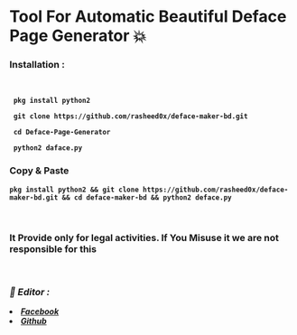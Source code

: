 <b><h1> Tool For Automatic Beautiful Deface Page Generator 💥</h1><b>

<h3><b>Installation : </b></h3>
<br>

```
 pkg install python2
```
```
 git clone https://github.com/rasheed0x/deface-maker-bd.git
```
```
 cd Deface-Page-Generator
```
```
 python2 daface.py
```
<h3><b>Copy & Paste</b></h3>

```
pkg install python2 && git clone https://github.com/rasheed0x/deface-maker-bd.git && cd deface-maker-bd && python2 deface.py

```
<br>
<h3> It Provide only for legal activities. If You Misuse it we are not responsible for this</h3>
<br>
<h3><b><i>🤠 Editor :</i></b></h3>
<li> <i><a href="https://www.facebook.com/aalrasheedsiam">Facebook</a></i></li>
<li>  <i><a href="https://www.github.com/rasheed0x/">Github</a></i></li>
